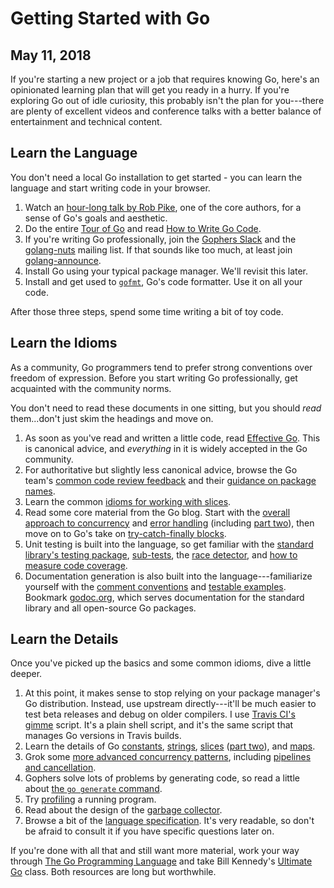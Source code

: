 # Getting Started with Go

## May 11, 2018

If you're starting a new project or a job that requires knowing Go, here's an
opinionated learning plan that will get you ready in a hurry. If you're
exploring Go out of idle curiosity, this probably isn't the plan for
you---there are plenty of excellent videos and conference talks with a better
balance of entertainment and technical content.

## Learn the Language

You don't need a local Go installation to get started - you can learn the
language and start writing code in your browser.

1. Watch an [hour-long talk by Rob
   Pike](http://www.infoq.com/presentations/Go-Google), one of the core
   authors, for a sense of Go's goals and aesthetic. 
2. Do the entire [Tour of Go](http://tour.golang.org) and read [How to Write Go
   Code](https://golang.org/doc/code.html).
3. If you're writing Go professionally, join the [Gophers
   Slack](https://invite.slack.golangbridge.org/) and the
   [golang-nuts](https://groups.google.com/forum/#!forum/golang-nuts) mailing
   list. If that sounds like too much, at least join
   [golang-announce](https://groups.google.com/forum/#!forum/golang-announce).
4. Install Go using your typical package manager. We'll revisit this later.
5. Install and get used to [`gofmt`](https://blog.golang.org/go-fmt-your-code),
   Go's code formatter. Use it on all your code.

After those three steps, spend some time writing a bit of toy code.

## Learn the Idioms

As a community, Go programmers tend to prefer strong conventions over freedom
of expression. Before you start writing Go professionally, get acquainted with
the community norms.

You don't need to read these documents in one sitting, but you should *read*
them...don't just skim the headings and move on.

1. As soon as you've read and written a little code, read [Effective
   Go](https://golang.org/doc/effective_go.html). This is canonical advice, and
   *everything* in it is widely accepted in the Go community.
2. For authoritative but slightly less canonical advice, browse the Go team's
   [common code review
   feedback](https://github.com/golang/go/wiki/CodeReviewComments) and their
   [guidance on package names](https://blog.golang.org/package-names).
3. Learn the common [idioms for working with
   slices](https://github.com/golang/go/wiki/SliceTricks).
4. Read some core material from the Go blog. Start with the [overall approach
   to concurrency](https://blog.golang.org/share-memory-by-communicating) and
   [error handling](https://blog.golang.org/error-handling-and-go) (including
   [part two](https://blog.golang.org/errors-are-values)), then move on to Go's
   take on [try-catch-finally
   blocks](https://blog.golang.org/defer-panic-and-recover).
5. Unit testing is built into the language, so get familiar with the [standard
   library's testing package](https://golang.org/pkg/testing/),
   [sub-tests](https://blog.golang.org/subtests), the [race
   detector](https://blog.golang.org/race-detector), and [how to measure code
   coverage](https://blog.golang.org/cover).
6. Documentation generation is also built into the language---familiarize
   yourself with the [comment
   conventions](https://blog.golang.org/godoc-documenting-go-code) and
   [testable examples](https://blog.golang.org/examples). Bookmark
   [godoc.org](http://godoc.org), which serves documentation for the standard
   library and all open-source Go packages. 

## Learn the Details

Once you've picked up the basics and some common idioms, dive a little deeper.

1. At this point, it makes sense to stop relying on your package manager's Go
   distribution. Instead, use upstream directly---it'll be much easier to test
   beta releases and debug on older compilers. I use [Travis CI's
   gimme](https://github.com/travis-ci/gimme) script. It's a plain shell
   script, and it's the same script that manages Go versions in Travis builds.
2. Learn the details of Go [constants](https://blog.golang.org/constants),
   [strings](https://blog.golang.org/strings),
   [slices](https://blog.golang.org/go-slices-usage-and-internals) ([part
   two](https://blog.golang.org/slices)), and
   [maps](https://blog.golang.org/go-maps-in-action).
3. Grok some [more advanced concurrency
   patterns](https://blog.golang.org/advanced-go-concurrency-patterns),
   including [pipelines and cancellation](https://blog.golang.org/pipelines).
4. Gophers solve lots of problems by generating code, so read a little about
   [the `go generate` command](https://blog.golang.org/generate).
5. Try [profiling](https://blog.golang.org/profiling-go-programs) a running
   program.
6. Read about the design of the [garbage
   collector](https://blog.golang.org/go15gc).
7. Browse a bit of the [language specification](https://golang.org/ref/spec).
   It's very readable, so don't be afraid to consult it if you have specific
   questions later on.

If you're done with all that and still want more material, work your way
through [The Go Programming
Language](https://www.amazon.com/Programming-Language-Addison-Wesley-Professional-Computing/dp/0134190440)
and take Bill Kennedy's [Ultimate
Go](https://www.safaribooksonline.com/library/view/ultimate-go-programming/9780134757476/)
class. Both resources are long but worthwhile.
